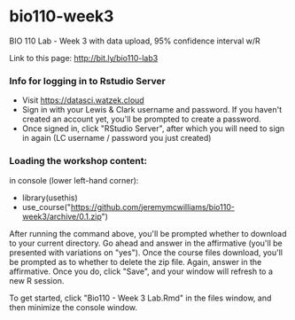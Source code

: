 # bio110-week3
BIO 110 Lab - Week 3 with data upload, 95% confidence interval w/R


Link to this page: http://bit.ly/bio110-lab3

### Info for logging in to Rstudio Server

* Visit <a href='https://datasci.watzek.cloud' target='_blank'>https://datasci.watzek.cloud</a>
* Sign in with your Lewis & Clark username and password. If you haven't created an account yet, you'll be prompted to create a password.
* Once signed in, click "RStudio Server", after which you will need to sign in again (LC username / password you just created)



### Loading the workshop content:

in console (lower left-hand corner):
* library(usethis)
* use_course("https://github.com/jeremymcwilliams/bio110-week3/archive/0.1.zip")

After running the command above, you'll be prompted whether to download to your current directory. Go ahead and answer in the affirmative (you'll be presented with variations on "yes"). Once the course files download, you'll be prompted as to whether to delete the zip file. Again, answer in the affirmative. Once you do, click "Save", and your window will refresh to a new R session.  

To get started, click "Bio110 - Week 3 Lab.Rmd" in the files window, and then minimize the console window.